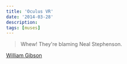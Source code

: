 ```yaml
---
title: 'Oculus VR'
date: '2014-03-28'
description:
tags: [muses]
---
```


> Whew! They're blaming Neal Stephenson.

[William Gibson](https://twitter.com/GreatDismal/status/449650461881008128)
